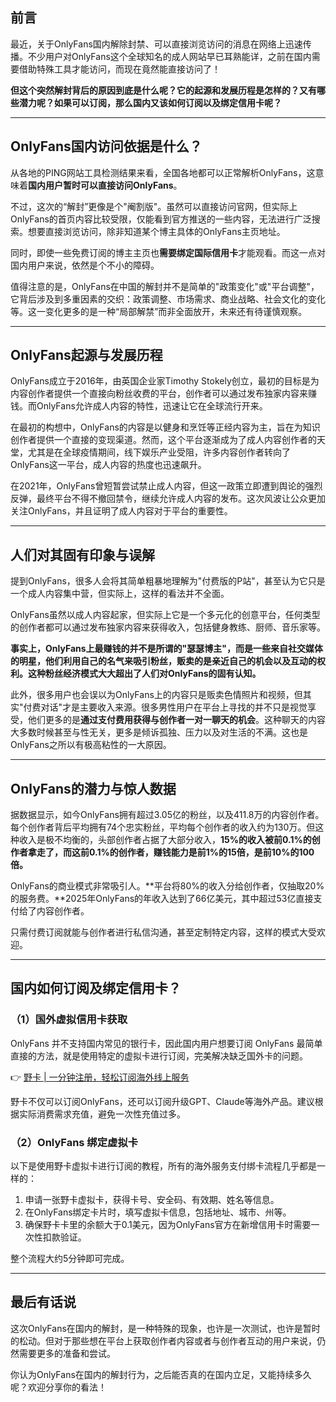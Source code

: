## 前言

最近，关于OnlyFans国内解除封禁、可以直接浏览访问的消息在网络上迅速传播。不少用户对OnlyFans这个全球知名的成人网站早已耳熟能详，之前在国内需要借助特殊工具才能访问，而现在竟然能直接访问了！

**但这个突然解封背后的原因到底是什么呢？它的起源和发展历程是怎样的？又有哪些潜力呢？如果可以订阅，那么国内又该如何订阅以及绑定信用卡呢？**

---

## OnlyFans国内访问依据是什么？

从各地的PING网站工具检测结果来看，全国各地都可以正常解析OnlyFans，这意味着**国内用户暂时可以直接访问OnlyFans**。

不过，这次的“解封”更像是个"阉割版"。虽然可以直接访问官网，但实际上OnlyFans的首页内容比较受限，仅能看到官方推送的一些内容，无法进行广泛搜索。想要直接浏览访问，除非知道某个博主具体的OnlyFans主页地址。

同时，即使一些免费订阅的博主主页也**需要绑定国际信用卡**才能观看。而这一点对国内用户来说，依然是个不小的障碍。

值得注意的是，OnlyFans在中国的解封并不是简单的"政策变化"或"平台调整"，它背后涉及到多重因素的交织：政策调整、市场需求、商业战略、社会文化的变化等。这一变化更多的是一种“局部解禁”而非全面放开，未来还有待谨慎观察。

---

## OnlyFans起源与发展历程

OnlyFans成立于2016年，由英国企业家Timothy Stokely创立，最初的目标是为内容创作者提供一个直接向粉丝收费的平台，创作者可以通过发布独家内容来赚钱。而OnlyFans允许成人内容的特性，迅速让它在全球流行开来。

在最初的构想中，OnlyFans的内容是以健身和烹饪等正经内容为主，旨在为知识创作者提供一个直接的变现渠道。然而，这个平台逐渐成为了成人内容创作者的天堂，尤其是在全球疫情期间，线下娱乐产业受阻，许多内容创作者转向了OnlyFans这一平台，成人内容的热度也迅速飙升。

在2021年，OnlyFans曾短暂尝试禁止成人内容，但这一政策立即遭到舆论的强烈反弹，最终平台不得不撤回禁令，继续允许成人内容的发布。这次风波让公众更加关注OnlyFans，并且证明了成人内容对于平台的重要性。

---

## 人们对其固有印象与误解

提到OnlyFans，很多人会将其简单粗暴地理解为"付费版的P站"，甚至认为它只是一个成人内容集中营，但实际上，这样的看法并不全面。

OnlyFans虽然以成人内容起家，但实际上它是一个多元化的创意平台，任何类型的创作者都可以通过发布独家内容来获得收入，包括健身教练、厨师、音乐家等。

**事实上，OnlyFans上最赚钱的并不是所谓的"瑟瑟博主"，而是一些来自社交媒体的明星，他们利用自己的名气来吸引粉丝，贩卖的是亲近自己的机会以及互动的权利。这种粉丝经济模式大大超出了人们对OnlyFans的固有认知。**

此外，很多用户也会误以为OnlyFans上的内容只是贩卖色情照片和视频，但其实"付费对话"才是主要收入来源。很多男性用户在平台上寻找的并不只是视觉享受，他们更多的是**通过支付费用获得与创作者一对一聊天的机会**。这种聊天的内容大多数时候甚至与性无关，更多是倾诉孤独、压力以及对生活的不满。这也是OnlyFans之所以有极高粘性的一大原因。

---

## OnlyFans的潜力与惊人数据

据数据显示，如今OnlyFans拥有超过3.05亿的粉丝，以及411.8万的内容创作者。每个创作者背后平均拥有74个忠实粉丝，平均每个创作者的收入约为130万。但这种收入是极不均衡的，头部创作者占据了大部分收入，**15%的收入被前0.1%的创作者拿走了，而这前0.1%的创作者，赚钱能力是前1%的15倍，是前10%的100倍。**

OnlyFans的商业模式非常吸引人。**平台将80%的收入分给创作者，仅抽取20%的服务费。**2025年OnlyFans的年收入达到了66亿美元，其中超过53亿直接支付给了内容创作者。

只需付费订阅就能与创作者进行私信沟通，甚至定制特定内容，这样的模式大受欢迎。

---

## 国内如何订阅及绑定信用卡？

### （1）国外虚拟信用卡获取

OnlyFans 并不支持国内常见的银行卡，因此国内用户想要订阅 OnlyFans 最简单直接的方法，就是使用特定的虚拟卡进行订阅，完美解决缺乏国外卡的问题。

👉 [野卡 | 一分钟注册，轻松订阅海外线上服务](https://bit.ly/bewildcard)

野卡不仅可以订阅OnlyFans，还可以订阅升级GPT、Claude等海外产品。建议根据实际消费需求充值，避免一次性充值过多。

### （2）OnlyFans 绑定虚拟卡

以下是使用野卡虚拟卡进行订阅的教程，所有的海外服务支付绑卡流程几乎都是一样的：

1. 申请一张野卡虚拟卡，获得卡号、安全码、有效期、姓名等信息。
2. 在OnlyFans绑定卡片时，填写虚拟卡信息，包括地址、城市、州等。
3. 确保野卡卡里的余额大于0.1美元，因为OnlyFans官方在新增信用卡时需要一次性扣款验证。

整个流程大约5分钟即可完成。

---

## 最后有话说

这次OnlyFans在国内的解封，是一种特殊的现象，也许是一次测试，也许是暂时的松动。但对于那些想在平台上获取创作者内容或者与创作者互动的用户来说，仍然需要更多的准备和尝试。

你认为OnlyFans在国内的解封行为，之后能否真的在国内立足，又能持续多久呢？欢迎分享你的看法！